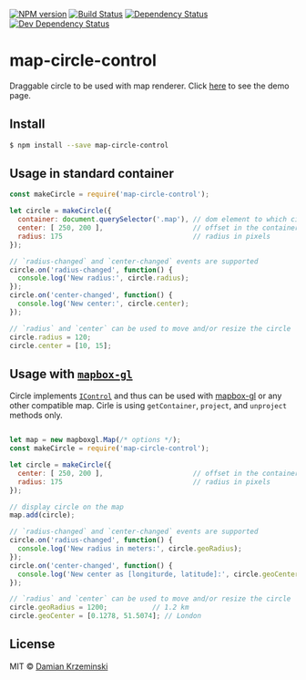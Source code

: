 [![NPM version][npm-image]][npm-url]
[![Build Status][travis-image]][travis-url]
[![Dependency Status][deps-image]][deps-url]
[![Dev Dependency Status][deps-dev-image]][deps-dev-url]

# map-circle-control

Draggable circle to be used with map renderer.
Click [here][demo-page] to see the demo page.

## Install

```sh
$ npm install --save map-circle-control
```

## Usage in standard container

```js
const makeCircle = require('map-circle-control');

let circle = makeCircle({
  container: document.querySelector('.map'), // dom element to which circle will be added
  center: [ 250, 200 ],                      // offset in the container
  radius: 175                                // radius in pixels
});

// `radius-changed` and `center-changed` events are supported
circle.on('radius-changed', function() {
  console.log('New radius:', circle.radius);
});
circle.on('center-changed', function() {
  console.log('New center:', circle.center);
});

// `radius` and `center` can be used to move and/or resize the circle
circle.radius = 120;
circle.center = [10, 15];

```

## Usage with [`mapbox-gl`][mapbox-gl]

Circle implements [`IControl`][mapbox-icontrol] and thus can be used with [mapbox-gl] or any other compatible map.
Cirle is using `getContainer`, `project`, and `unproject` methods only.


```js

let map = new mapboxgl.Map(/* options */);
const makeCircle = require('map-circle-control');

let circle = makeCircle({
  center: [ 250, 200 ],                      // offset in the container
  radius: 175                                // radius in pixels
});

// display circle on the map
map.add(circle);

// `radius-changed` and `center-changed` events are supported
circle.on('radius-changed', function() {
  console.log('New radius in meters:', circle.geoRadius);
});
circle.on('center-changed', function() {
  console.log('New center as [longiturde, latitude]:', circle.geoCenter);
});

// `radius` and `center` can be used to move and/or resize the circle
circle.geoRadius = 1200;           // 1.2 km
circle.geoCenter = [0.1278, 51.5074]; // London

```


## License

MIT © [Damian Krzeminski](https://pirxpilot.me)

[npm-image]: https://img.shields.io/npm/v/map-circle-control.svg
[npm-url]: https://npmjs.org/package/map-circle-control

[travis-url]: https://travis-ci.com/furkot/map-circle-control
[travis-image]: https://img.shields.io/travis/com/furkot/map-circle-control.svg

[deps-image]: https://img.shields.io/david/furkot/map-circle-control.svg
[deps-url]: https://david-dm.org/furkot/map-circle-control

[deps-dev-image]: https://img.shields.io/david/dev/furkot/map-circle-control.svg
[deps-dev-url]: https://david-dm.org/furkot/map-circle-control?type=dev

[mapbox-icontrol]: https://www.mapbox.com/mapbox-gl-js/api/#icontrol
[mapbox-gl]: https://www.mapbox.com/mapbox-gl-js
[demo-page]: https://furkot.github.io/map-circle-control/
